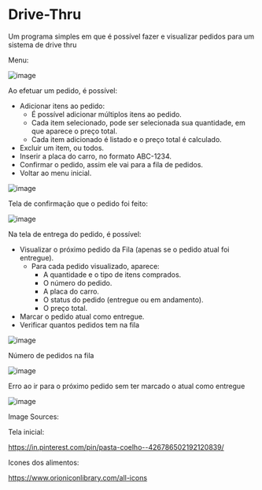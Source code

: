 # Drive-Thru

Um programa simples em que é possível fazer e visualizar pedidos para um sistema de drive thru

Menu:

![image](https://github.com/matheusrodf/Drive-Thru/assets/139105968/97e045f9-8e56-4002-b1e7-8647f5f19e2b)

Ao efetuar um pedido, é possível:

- Adicionar itens ao pedido:
  - É possível adicionar múltiplos itens ao pedido.
  - Cada item selecionado, pode ser selecionada sua quantidade, em que aparece o preço total.
  - Cada item adicionado é listado e o preço total é calculado.
- Excluir um item, ou todos.
- Inserir a placa do carro, no formato ABC-1234.
- Confirmar o pedido, assim ele vai para a fila de pedidos.
- Voltar ao menu inicial.

![image](https://github.com/matheusrodf/Drive-Thru/assets/139105968/5114efe9-9346-4b7f-8539-258d4603bf65)

Tela de confirmação que o pedido foi feito:

![image](https://github.com/matheusrodf/Drive-Thru/assets/139105968/4f03dc21-d204-48a8-8b32-8fb86fdddfd2)


Na tela de entrega do pedido, é possível:

- Visualizar o próximo pedido da Fila (apenas se o pedido atual foi entregue).
  - Para cada pedido visualizado, aparece:
    - A quantidade e o tipo de itens comprados.
    - O número do pedido.
    - A placa do carro.
    - O status do pedido (entregue ou em andamento).
    - O preço total.
- Marcar o pedido atual como entregue.
- Verificar quantos pedidos tem na fila
  
![image](https://github.com/matheusrodf/Drive-Thru/assets/139105968/c7767895-a8f3-4d50-9520-06e252827dd0)

Número de pedidos na fila

![image](https://github.com/matheusrodf/Drive-Thru/assets/139105968/c946bed7-ccf1-44f4-af6e-d78c163f23c6)


Erro ao ir para o próximo pedido sem ter marcado o atual como entregue

![image](https://github.com/matheusrodf/Drive-Thru/assets/139105968/2d784498-f687-48b8-8d9e-0810c44086ce)

Image Sources:

Tela inicial:

https://in.pinterest.com/pin/pasta-coelho--426786502192120839/

Icones dos alimentos:

https://www.orioniconlibrary.com/all-icons
